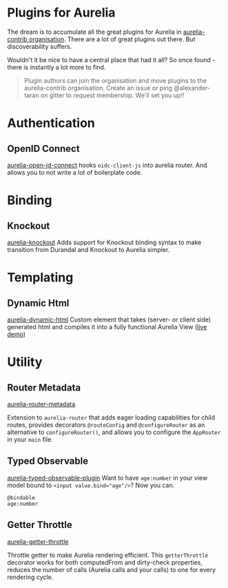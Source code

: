 # Plugins for Aurelia
The dream is to accumulate all the great plugins for Aurelia in [aurelia-contrib organisation](https://github.com/aurelia-contrib).
There are a lot of great plugins out there. But discoverability suffers.

Wouldn't it be nice to have a central place that had it all? So once found - there is instantly a lot more to find.
> Plugin authors can join the organisation and move plugins to the aurelia-contrib organisation.
> Create an issue or ping @alexander-taran on gitter to request membership. We'll set you up!!


# Authentication
## OpenID Connect
[aurelia-open-id-connect](https://github.com/aurelia-contrib/aurelia-open-id-connect)
hooks `oidc-client-js` into aurelia router. And allows you to not write a lot of boilerplate code.

# Binding
## Knockout
[aurelia-knockout](https://github.com/aurelia-contrib/aurelia-knockout)
Adds support for Knockout binding syntax to make transition from Durandal and Knockout to Aurelia simpler.

# Templating
## Dynamic Html
[aurelia-dynamic-html](https://github.com/aurelia-contrib/aurelia-dynamic-html)
Custom element that takes (server- or client side) generated html and compiles it into a fully functional Aurelia View ([live demo](https://aurelia-contrib.github.io/aurelia-dynamic-html/))

# Utility
## Router Metadata
[aurelia-router-metadata](https://github.com/aurelia-contrib/aurelia-router-metadata)

Extension to `aurelia-router` that adds eager loading capabilities for child routes, provides decorators `@routeConfig` and `@configureRouter` as an alternative to `configureRouter()`, and allows you to configure the `AppRouter` in your `main` file.

## Typed Observable
[aurelia-typed-observable-plugin](https://github.com/aurelia-contrib/aurelia-typed-observable-plugin)
Want to have `age:number` in your view model bound to `<input value.bind="age"/>`?
Now you can.
```
@bindable
age:number
```

## Getter Throttle
[aurelia-getter-throttle](https://github.com/aurelia-contrib/aurelia-getter-throttle)

Throttle getter to make Aurelia rendering efficient. This `getterThrottle` decorator works for both computedFrom and dirty-check properties, reduces the number of calls (Aurelia calls and your calls) to one for every rendering cycle.

